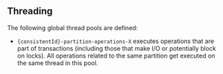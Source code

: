 ## Threading

The following global thread pools are defined:

* `{consistentId}-partition-operations-X` executes operations that are part of transactions (including those that make I/O
  or potentially block on locks). All operations related to the same partition get executed on the same thread in this pool.
